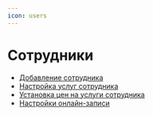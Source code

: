 ```yaml
---
icon: users
---
```


# Сотрудники

* [Добавление сотрудника](../../../nastroiki/nastroiki-matrixcrm/sotrudniki/dobavlenie-sotrudnika.md)&#x20;
* [Настройка услуг сотрудника](../../../nastroiki/nastroiki-matrixcrm/sotrudniki/nastroika-uslug-sotrudnika.md)
* [Установка цен на услуги сотрудника](../../../nastroiki/nastroiki-matrixcrm/sotrudniki/ustanovka-cen-na-uslugi-dlya-sotrudnika.md)
* [Настройки онлайн-записи](../../../nastroiki/nastroiki-matrixcrm/sotrudniki/nastroiki-onlain-zapisi.md)
